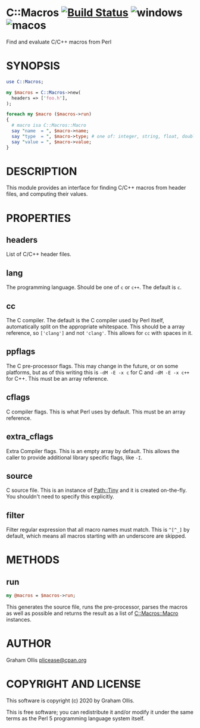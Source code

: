 # C::Macros [![Build Status](https://travis-ci.org/PerlFFI/C-Macros.svg)](http://travis-ci.org/PerlFFI/C-Macros) ![windows](https://github.com/PerlFFI/C-Macros/workflows/windows/badge.svg) ![macos](https://github.com/PerlFFI/C-Macros/workflows/macos/badge.svg)

Find and evaluate C/C++ macros from Perl

# SYNOPSIS

```perl
use C::Macros;

my $macros = C::Macros->new(
  headers => ['foo.h'],
);

foreach my $macro ($macros->run)
{
  # macro isa C::Macros::Macro
  say "name  = ", $macro->name;
  say "type  = ", $macro->type; # one of: integer, string, float, double or "other"
  say "value = ", $macro->value;
}
```

# DESCRIPTION

This module provides an interface for finding C/C++ macros from header files, and
computing their values.

# PROPERTIES

## headers

List of C/C++ header files.

## lang

The programming language.  Should be one of `c` or `c++`.  The default is `c`.

## cc

The C compiler.  The default is the C compiler used by Perl itself,
automatically split on the appropriate whitespace.
This should be a array reference, so `['clang']` and not `'clang'`.
This allows for `cc` with spaces in it.

## ppflags

The C pre-processor flags.  This may change in the future, or on some platforms, but as of
this writing this is `-dM -E -x c` for C and `-dM -E -x c++` for C++.  This must be an
array reference.

## cflags

C compiler flags.  This is what Perl uses by default.  This must be an array reference.

## extra\_cflags

Extra Compiler flags.  This is an empty array by default.  This allows the caller to provide additional
library specific flags, like `-I`.

## source

C source file.  This is an instance of [Path::Tiny](https://metacpan.org/pod/Path::Tiny) and it is created on-the-fly.  You shouldn't
need to specify this explicitly.

## filter

Filter regular expression that all macro names must match.  This is `^[^_]` by default, which means
all macros starting with an underscore are skipped.

# METHODS

## run

```perl
my @macros = $macros->run;
```

This generates the source file, runs the pre-processor, parses the macros as well as possible and
returns the result as a list of [C::Macros::Macro](https://metacpan.org/pod/C::Macros::Macro) instances.

# AUTHOR

Graham Ollis <plicease@cpan.org>

# COPYRIGHT AND LICENSE

This software is copyright (c) 2020 by Graham Ollis.

This is free software; you can redistribute it and/or modify it under
the same terms as the Perl 5 programming language system itself.
